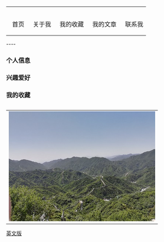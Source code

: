 
<html>
<head>
	<meta charset="UTF-8">
	<title>导航栏</title>
<div align="center">
	<table border="0" cellpadding="0" style="border-collapse: collapse; padding: 0">
		<tr>
			<td>
			<h3 style="box-sizing: border-box; font-weight: normal; color: rgb(21, 153, 87); font-family: 'Open Sans', 'Helvetica Neue', Helvetica, Arial, sans-serif; font-style: normal; font-variant-ligatures: normal; font-variant-caps: normal; letter-spacing: normal; orphans: 2; text-align: start; text-indent: 0px; text-transform: none; white-space: normal; widows: 2; word-spacing: 0px; -webkit-text-stroke-width: 0px; text-decoration-style: initial; text-decoration-color: initial; margin-top: 2rem; margin-bottom: 1rem">
			<font size="4">&nbsp; </font>
			<a href="new_page_1.htm" style="text-decoration: none">首页</a></h3>
			</td>
			<td>
			<h3 style="box-sizing: border-box; font-weight: normal; color: rgb(21, 153, 87); font-family: 'Open Sans', 'Helvetica Neue', Helvetica, Arial, sans-serif; font-style: normal; font-variant-ligatures: normal; font-variant-caps: normal; letter-spacing: normal; orphans: 2; text-align: start; text-indent: 0px; text-transform: none; white-space: normal; widows: 2; word-spacing: 0px; -webkit-text-stroke-width: 0px; text-decoration-style: initial; text-decoration-color: initial; margin-top: 2rem; margin-bottom: 1rem">
			<font size="4">&nbsp; </font>
			<a href="new_page_2.htm" style="text-decoration: none">关于我</a></h3>
			</td>
			<td>
			<h3 style="box-sizing: border-box; font-weight: normal; color: rgb(21, 153, 87); font-family: 'Open Sans', 'Helvetica Neue', Helvetica, Arial, sans-serif; font-style: normal; font-variant-ligatures: normal; font-variant-caps: normal; letter-spacing: normal; orphans: 2; text-align: start; text-indent: 0px; text-transform: none; white-space: normal; widows: 2; word-spacing: 0px; -webkit-text-stroke-width: 0px; text-decoration-style: initial; text-decoration-color: initial; margin-top: 2rem; margin-bottom: 1rem">
			<font size="4">&nbsp; </font>
			<a href="new_page_1.htm" style="text-decoration: none">我的收藏</a></h3>
			</td>
			<td>
			<h3 style="box-sizing: border-box; font-weight: normal; color: rgb(21, 153, 87); font-family: 'Open Sans', 'Helvetica Neue', Helvetica, Arial, sans-serif; font-style: normal; font-variant-ligatures: normal; font-variant-caps: normal; letter-spacing: normal; orphans: 2; text-align: start; text-indent: 0px; text-transform: none; white-space: normal; widows: 2; word-spacing: 0px; -webkit-text-stroke-width: 0px; text-decoration-style: initial; text-decoration-color: initial; margin-top: 2rem; margin-bottom: 1rem">
			<font size="4">&nbsp; </font>
			<a href="new_page_1.htm" style="text-decoration: none">我的文章</a></h3>
			</td>
			<td>
			<h3 style="box-sizing: border-box; font-weight: normal; color: rgb(21, 153, 87); font-family: 'Open Sans', 'Helvetica Neue', Helvetica, Arial, sans-serif; font-style: normal; font-variant-ligatures: normal; font-variant-caps: normal; letter-spacing: normal; orphans: 2; text-align: start; text-indent: 0px; text-transform: none; white-space: normal; widows: 2; word-spacing: 0px; -webkit-text-stroke-width: 0px; text-decoration-style: initial; text-decoration-color: initial; margin-top: 2rem; margin-bottom: 1rem">
			<font size="4">&nbsp; </font>
			<a href="new_page_2.htm" style="text-decoration: none">联系我</a></h3>
			</td>
		</tr>
	</table>
</div>
</head>
</html>
----



### 个人信息

### 兴趣爱好

### 我的收藏

<table border="0">
<table border="0">
  <tr>
    <td width="100%">
      <img src="/image/changcheng.jpg" width="100%">
    </td>
  </tr>
</table>

<a href="/index-en.html">英文版</a>

